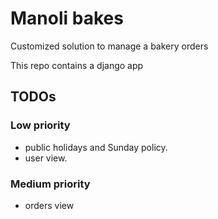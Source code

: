 # Manoli bakes

Customized solution to manage a bakery orders

This repo contains a django app

## TODOs

### Low priority

- public holidays and Sunday policy.
- user view.

### Medium priority

- orders view